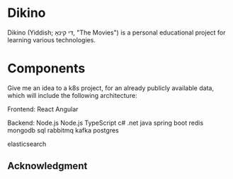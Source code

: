 # Dikino

Dikino (Yiddish; די קינאָ, "The Movies") is a personal educational project for learning various technologies.

# Components

Give me an idea to a k8s project, for an already publicly available data, which will include the following architecture:

Frontend: React
Angular

Backend: 
Node.js
Node.js TypeScript
c# .net
java spring boot
redis
mongodb
sql
rabbitmq
kafka
postgres

elasticsearch

## Acknowledgment
